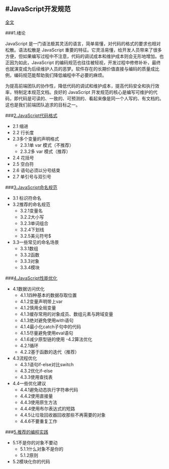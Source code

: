 ﻿
#JavaScript开发规范
---------------------------------------------------------------

[全文](?file=./all.md)


###1.绪论

JavaScript 是一门语法极其灵活的语言，简单易懂，对代码的格式的要求也相对松散。语法松散是 JavaScript 重要的特征。它灵活易懂，给开发人员带来了很多方便，但如果编写过程中不注意，代码的调试成本和维护成本则会无形地增加。也正因为如此，JavaScript  的编码规范也往往被轻视，开发过程中修修补补，最终也就演变成为后续维护人员的恶梦。软件存在的长期价值直接与编码的质量成比例，编码规范能帮助我们降低编程中不必要的麻烦。

为提高前端团队的协作性，降低代码的调试和维护成本，提高代码安全和执行效率，特制定本规范文档。良好的 JavaScript 开发规范的核心是编写可维护的代码，即代码是可读的、一致的、可预测的、看起来像是同一个人写的、有文档的。这也是我们前端团队追求的目标之一。




###[2.JavaScript代码格式](?file=./chapters/2.md)
- 2.1 缩进
- 2.2 行长度
- 2.3多个变量的声明格式
   - 2.3.1单 var 模式（不推荐）
   - 2.3.2多 var 模式（推荐）
- 2.4 花括号
- 2.5 空白符
- 2.6 语句必须以分号结束
- 2.7 单引号与双引号

###[3.JavaScript命名规范](?file=./chapters/3.md)
- 3.1 标识符命名
- 3.2推荐的命名规范
   - 3.2.1变量名
   - 3.2.2大小写
   - 3.2.3单词组合
   - 3.2.4下划线
   - 3.2.5美元符号$
- 3.3一些常见的命名场景
   - 3.3.1数组
   - 3.3.2函数
   - 3.3.3对象
   - 3.3.4模块

###[4.JavaScript性能优化](?file=./chapters/4.md)
- 4.1数据访问优化
   - 4.1.1四种基本的数据存取位置
   - 4.1.2变量声明带上var
   - 4.1.2慎用全局变量
   - 4.1.3缓存常用的对象成员、数组元素与跨域变量
   - 4.1.3绝对避免使用with语句
   - 4.1.4最小化catch子句中的代码
   - 4.1.5尽量避免使用eval语句
   - 4.1.6减少原型链的使用
-4.2算法优化
   - 4.2.1循环
   - 4.2.2基于函数的迭代（推荐）
- 4.3流程优化
   - 4.3.1语句if-else对比switch
   - 4.3.2优化if-else
   - 4.3.3使用查找表
- 4.4一些优化建议
   - 4.4.1避免动态执行字符串代码
   - 4.4.2使用直接量
   - 4.4.3使用原生方法
   - 4.4.4使用布尔表达式的短路
   - 4.4.5让垃圾回收器回收那些不再需要的对象
   - 4.4.6不要重复工作

###[5.推荐的编程实践](?file=./chapters/5.md)
- 5.1不是你的对象不要动
   - 5.1.1什么对象不是你的
   - 5.1.2原则
- 5.2模块化你的代码

